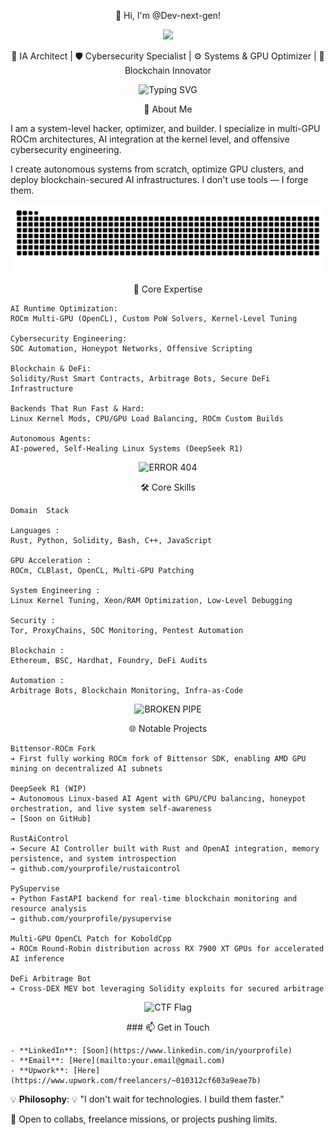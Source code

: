 <p align="center">👋 Hi, I'm @Dev-next-gen!</p>
<div align="center">
  <img src="https://64.media.tumblr.com/4c8ad60e5b4aa3c47178c9ad9b2c12f5/6bfbef89b682171f-d5/s540x810/ed89d487e6c1e7812a4df7b3a23d22687f3dbfc4.gif"/>
</div>

<p align="center">🧠 IA Architect | 🛡️ Cybersecurity Specialist | ⚙️ Systems & GPU Optimizer | 🔗 Blockchain Innovator</p>

<div align="center">
  <img src="https://readme-typing-svg.herokuapp.com?font=Fira+Code&size=20&duration=3000&pause=1000&color=00FF00&center=true&vCenter=true&width=1000&lines=Self-taught+builder+of+AI+infrastructures;GPU-accelerated+systems;and+decentralized+automation+tools" alt="Typing SVG" />
</div>

<p align="center">🧬 About Me

I am a system-level hacker, optimizer, and builder.
I specialize in multi-GPU ROCm architectures, AI integration at the kernel level, and offensive cybersecurity engineering.

I create autonomous systems from scratch, optimize GPU clusters, and deploy blockchain-secured AI infrastructures.
I don't use tools — I forge them.

<p align="center">
  <picture>
    <source media="(prefers-color-scheme: dark)" srcset="https://raw.githubusercontent.com/shahradelahi/shahradelahi/output/github-contribution-grid-snake-dark.svg">
    <source media="(prefers-color-scheme: light)" srcset="https://raw.githubusercontent.com/shahradelahi/shahradelahi/output/github-contribution-grid-snake.svg">
    <img alt="Contribution Snake" src="https://raw.githubusercontent.com/shahradelahi/shahradelahi/output/github-contribution-grid-snake.svg">
  </picture>
</p>


<p align="center">💼 Core Expertise</p>

    AI Runtime Optimization:
    ROCm Multi-GPU (OpenCL), Custom PoW Solvers, Kernel-Level Tuning

    Cybersecurity Engineering:
    SOC Automation, Honeypot Networks, Offensive Scripting

    Blockchain & DeFi:
    Solidity/Rust Smart Contracts, Arbitrage Bots, Secure DeFi Infrastructure

    Backends That Run Fast & Hard:
    Linux Kernel Mods, CPU/GPU Load Balancing, ROCm Custom Builds

    Autonomous Agents:
    AI-powered, Self-Healing Linux Systems (DeepSeek R1)

<div align="center">
  <img src="https://readme-typing-svg.herokuapp.com?font=Fira+Code&size=22&duration=2500&pause=1200&color=00FF00&center=true&vCenter=true&width=1000&lines=ERROR+404..........." alt="ERROR 404" />
</div>

<p align="center">🛠️ Core Skills</p>

    Domain	Stack

    Languages : 
    Rust, Python, Solidity, Bash, C++, JavaScript

    GPU Acceleration : 
    ROCm, CLBlast, OpenCL, Multi-GPU Patching

    System Engineering : 
    Linux Kernel Tuning, Xeon/RAM Optimization, Low-Level Debugging

    Security : 
    Tor, ProxyChains, SOC Monitoring, Pentest Automation

    Blockchain : 
    Ethereum, BSC, Hardhat, Foundry, DeFi Audits 

    Automation : 
    Arbitrage Bots, Blockchain Monitoring, Infra-as-Code

<div align="center">
  <img src="https://readme-typing-svg.herokuapp.com?font=Fira+Code&size=22&duration=2500&pause=1200&color=00FF00&center=true&vCenter=true&width=1000&lines=BROKEN+PIPE........" alt="BROKEN PIPE" />
</div>

<p align="center">🌐 Notable Projects</p>

    Bittensor-ROCm Fork
    ➔ First fully working ROCm fork of Bittensor SDK, enabling AMD GPU mining on decentralized AI subnets
    
    DeepSeek R1 (WIP)
    ➔ Autonomous Linux-based AI Agent with GPU/CPU balancing, honeypot orchestration, and live system self-awareness
    → [Soon on GitHub]

    RustAiControl
    ➔ Secure AI Controller built with Rust and OpenAI integration, memory persistence, and system introspection
    → github.com/yourprofile/rustaicontrol

    PySupervise
    ➔ Python FastAPI backend for real-time blockchain monitoring and resource analysis
    → github.com/yourprofile/pysupervise

    Multi-GPU OpenCL Patch for KoboldCpp
    ➔ ROCm Round-Robin distribution across RX 7900 XT GPUs for accelerated AI inference
    
    DeFi Arbitrage Bot
    ➔ Cross-DEX MEV bot leveraging Solidity exploits for secured arbitrage

<div align="center">
  <img src="https://readme-typing-svg.herokuapp.com?font=Fira+Code&size=22&duration=2500&pause=1200&color=00FF00&center=true&vCenter=true&width=1000&lines=CTF%7BG0dM0d%7D" alt="CTF Flag" />
</div>

<p align="center">### 📫 Get in Touch</p>

    - **LinkedIn**: [Soon](https://www.linkedin.com/in/yourprofile)
    - **Email**: [Here](mailto:your.email@gmail.com)
    - **Upwork**: [Here](https://www.upwork.com/freelancers/~010312cf603a9eae7b)


💡 **Philosophy**: 💡 "I don't wait for technologies. I build them faster."

🔗 Open to collabs, freelance missions, or projects pushing limits.

